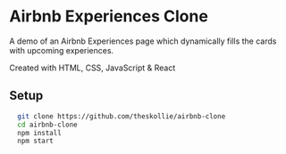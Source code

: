 # Airbnb Experiences Clone

A demo of an Airbnb Experiences page which dynamically fills
the cards with upcoming experiences.

Created with HTML, CSS, JavaScript & React


## Setup

```bash
  git clone https://github.com/theskollie/airbnb-clone
  cd airbnb-clone
  npm install 
  npm start
```
